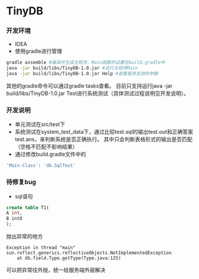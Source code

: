 # TinyDB

### 开发环境
- IDEA
- 使用gradle进行管理
```bash
gradle assemble #编译并生成主程序，Main函数的设置在build.gradle中
java -jar build/libs/TinyDB-1.0.jar #运行主程序Main
java -jar build/libs/TinyDB-1.0.jar Help #查看程序支持的参数
```
其他的gradle命令可以通过gradle tasks查看。
目前只支持运行java -jar build/libs/TinyDB-1.0.jar Test进行系统测试（具体测试过程说明见开发说明）。



### 开发说明
- 单元测试在src/test下
- 系统测试在system_test_data下，通过比较test.sql的输出test.out和正确答案test.ans，来判断系统是否正确执行。 其中只会判断表格形式的输出是否匹配（空格不匹配不影响结果）
- 通过修改build.gradle文件中的
```bash
'Main-Class': 'db.SqlTest'
```


### 待修复bug
- sql语句
```sql
create table T1(
A int,
B int0
);
```
抛出异常的地方
```
Exception in thread "main" sun.reflect.generics.reflectiveObjects.NotImplementedException
	at db.field.Type.getType(Type.java:125)
```
可以把异常往外抛，统一给服务端外层解决
